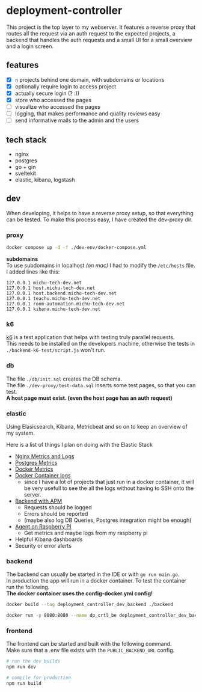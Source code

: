 # deployment-controller
This project is the top layer to my webserver. It features a reverse proxy that routes all the request via an auth request to the expected projects, a backend that handles the auth requests and a small UI for a small overview and a login screen.

## features
- [x] `n` projects behind one domain, with subdomains or locations
- [x] optionally require login to access project
- [x] actually secure login (? :))
- [x] store who accessed the pages
- [ ] visualize who accessed the pages
- [ ] logging, that makes performance and quality reviews easy
- [ ] send informative mails to the admin and the users

## tech stack
- nginx
- postgres
- go + gin
- sveltekit
- elastic, kibana, logstash

## dev
When developing, it helps to have a reverse proxy setup, so that everything can be tested. To make this process easy, I have created the dev-proxy dir.

### proxy
```bash
docker compose up -d -f ./dev-env/docker-compose.yml
```
**subdomains**  
To use subdomains in localhost *(on mac)* I had to modify the `/etc/hosts` file. I added lines like this:
```
127.0.0.1 michu-tech-dev.net
127.0.0.1 host.michu-tech-dev.net
127.0.0.1 host.backend.michu-tech-dev.net
127.0.0.1 teachu.michu-tech-dev.net
127.0.0.1 room-automation.michu-tech-dev.net
127.0.0.1 kibana.michu-tech-dev.net
```

### k6
[k6](https://k6.io/) is a test application that helps with testing truly parallel requests.  
This needs to be installed on the developers machine, otherwise the tests in `./backend-k6-test/script.js` won't run.

### db
The file `./db/init.sql` creates the DB schema.  
The file `./dev-proxy/test-data.sql` inserts some test pages, so that you can test.  
**A host page must exist. (even the host page has an auth request)**

### elastic
Using Elasicsearch, Kibana, Metricbeat and so on to keep an overview of my system.

Here is a list of things I plan on doing with the Elastic Stack
- [Nginx Metrics and Logs](https://www.elastic.co/docs/current/en/integrations/nginx)
- [Postgres Metrics](https://www.elastic.co/docs/current/integrations/postgresql)
- [Docker Metrics](https://www.elastic.co/docs/current/en/integrations/docker)
- [Docker Container logs](https://www.elastic.co/guide/en/beats/filebeat/current/filebeat-input-container.html)
  - since I have a lot of projects that just run in a docker container, it will be very usefull to see the all the logs without having to SSH onto the server.
- [Backend with APM](https://www.elastic.co/guide/en/apm/agent/go/master/introduction.html)
  - Requests should be logged
  - Errors should be reported
  - (maybe also log DB Queries, Postgres integration might be enough)
- [Agent on Raspberry PI](https://www.elastic.co/guide/en/fleet/current/install-fleet-managed-elastic-agent.html)
  - Get metrics and maybe logs from my raspberry pi
- Helpful Kibana dashboards
- Security or error alerts

### backend
The backend can usually be started in the IDE or with `go run main.go`.  
In production the app will run in a docker container. To test the container run the following.  
**The docker container uses the config-docker.yml config!**
```bash
docker build --tag deployment_controller_dev_backend ./backend
```
```bash
docker run -p 8080:8080 --name dp_crtl_be deployment_controller_dev_backend
```

### frontend
The frontend can be started and built with the following command.  
Make sure that a .env file exists with the `PUBLIC_BACKEND_URL` config. 
```bash
# run the dev builds
npm run dev

# compile for production
npm run build
```